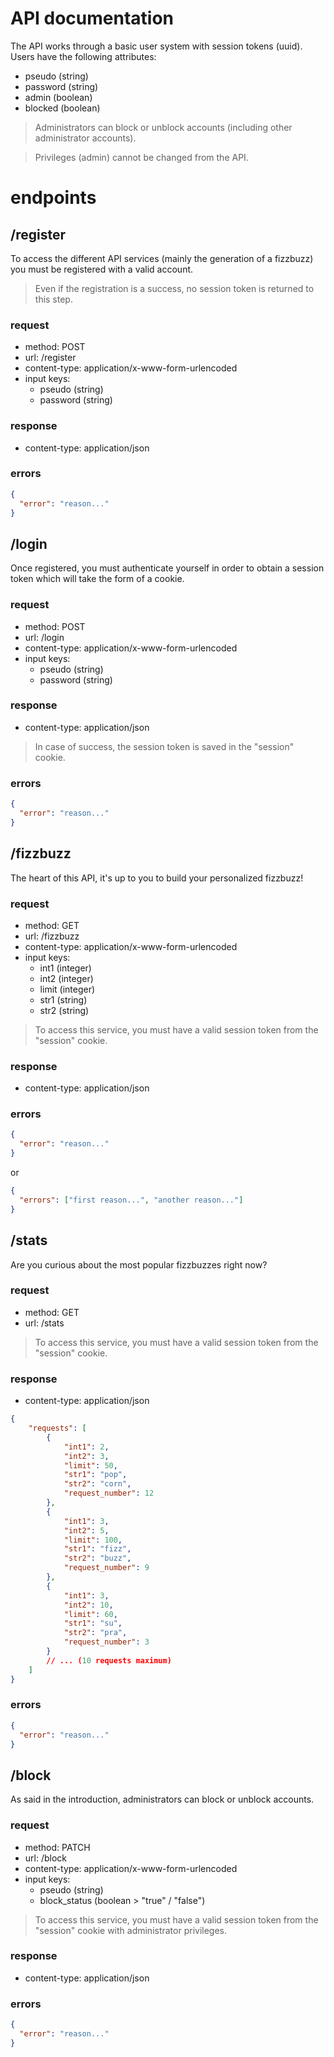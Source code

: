 # API documentation

<!-- --------------------------------- REGISTER -->

The API works through a basic user system with session tokens (uuid).
Users have the following attributes:

- pseudo (string)
- password (string)
- admin (boolean)
- blocked (boolean)

> Administrators can block or unblock accounts (including other administrator accounts).

> Privileges (admin) cannot be changed from the API.

# endpoints

## /register

To access the different API services (mainly the generation of a fizzbuzz) you must be registered with a valid account.

> Even if the registration is a success, no session token is returned to this step.

### request

- method: POST
- url: /register
- content-type: application/x-www-form-urlencoded
- input keys:
  - pseudo (string)
  - password (string)

### response

- content-type: application/json

### errors

```json
{
  "error": "reason..."
}
```

<!-- --------------------------------- LOGIN -->

## /login

Once registered, you must authenticate yourself in order to obtain a session token which will take the form of a cookie.

### request

- method: POST
- url: /login
- content-type: application/x-www-form-urlencoded
- input keys:
  - pseudo (string)
  - password (string)

### response

- content-type: application/json

> In case of success, the session token is saved in the "session" cookie.

### errors

```json
{
  "error": "reason..."
}
```

## /fizzbuzz

The heart of this API, it's up to you to build your personalized fizzbuzz!

### request

- method: GET
- url: /fizzbuzz
- content-type: application/x-www-form-urlencoded
- input keys:
  - int1 (integer)
  - int2 (integer)
  - limit (integer)
  - str1 (string)
  - str2 (string)

> To access this service, you must have a valid session token from the "session" cookie.

### response

- content-type: application/json

### errors

```json
{
  "error": "reason..."
}
```

or

```json
{
  "errors": ["first reason...", "another reason..."]
}
```

## /stats

Are you curious about the most popular fizzbuzzes right now?

### request

- method: GET
- url: /stats

> To access this service, you must have a valid session token from the "session" cookie.

### response

- content-type: application/json

```json
{
    "requests": [
        {
            "int1": 2,
            "int2": 3,
            "limit": 50,
            "str1": "pop",
            "str2": "corn",
            "request_number": 12
        },
        {
            "int1": 3,
            "int2": 5,
            "limit": 100,
            "str1": "fizz",
            "str2": "buzz",
            "request_number": 9
        },
        {
            "int1": 3,
            "int2": 10,
            "limit": 60,
            "str1": "su",
            "str2": "pra",
            "request_number": 3
        }
        // ... (10 requests maximum)
    ]
}
```

### errors

```json
{
  "error": "reason..."
}
```

## /block

As said in the introduction, administrators can block or unblock accounts.

### request

- method: PATCH
- url: /block
- content-type: application/x-www-form-urlencoded
- input keys:
  - pseudo (string)
  - block_status (boolean > "true" / "false")

> To access this service, you must have a valid session token from the "session" cookie with administrator privileges.

### response

- content-type: application/json

### errors

```json
{
  "error": "reason..."
}
```